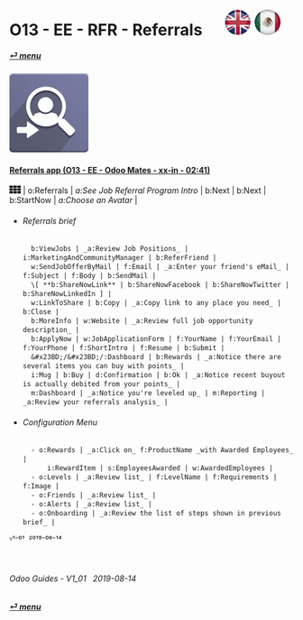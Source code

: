 # O13 - EE - RFR - Referrals &nbsp;&nbsp;&nbsp;&nbsp; [![en-uk](/doc/img/flg/en-uk-flg-btn-sml.png)](/en-uk/o13/ee/rfr/en-uk-o13-ee-rfr-guides.md) [ ![es-mx](/doc/img/flg/es-mx-flg-btn-sml.png)](/es-mx/o13/ee/rfr/es-mx-o13-ee-rfr-guides.md)
#### [_&#x23CE; menu_](/en-uk/o13/ee/en-uk-o13-ee-guides-menu.md "Back to EE menu")  
### ![rfr](/doc/img/app/big/rfr.png)
[ⱽ¹²³⁴⁵⁶⁷⁸⁹⁰⁻]: # (ⱽ¹²³⁴⁵⁶⁷⁸⁹⁰⁻)

#### [Referrals app (O13 - EE - Odoo Mates - xx-in - 02:41)](https://youtube.com/embed/Pp_CMD7_D5Y?autoplay=1&start=0&end=147&rel=0)  

![apps](/doc/img/apps.png) | o:Referrals | _a:See Job Referral Program Intro_ | b:Next | b:Next | b:StartNow | _a:Choose an Avatar_ |  
- ###### Referrals brief
        b:ViewJobs | _a:Review Job Positions_ | i:MarketingAndCommunityManager | b:ReferFriend |  
        w:SendJobOfferByMail | f:Email | _a:Enter your friend's eMail_ | f:Subject | f:Body | b:SendMail |  
        \[ **b:ShareNowLink** | b:ShareNowFacebook | b:ShareNowTwitter | b:ShareNowLinkedIn ] |  
        w:LinkToShare | b:Copy | _a:Copy link to any place you need_ | b:Close |  
        b:MoreInfo | w:Website | _a:Review full job opportunity description_ |  
        b:ApplyNow | w:JobApplicationForm | f:YourName | f:YourEmail | f:YourPhone | f:ShortIntro | f:Resume | b:Submit |  
        &#x23BD;/&#x23BD;/:Dashboard | b:Rewards | _a:Notice there are several items you can buy with points_ |  
        i:Mug | b:Buy | d:Confirmation | b:Ok | _a:Notice recent buyout is actually debited from your points_ |  
        m:Dashboard | _a:Notice you're leveled up_ | m:Reporting | _a:Review your referrals analysis_ |  
- ###### Configuration Menu
        - o:Rewards | _a:Click on_ f:ProductName _with Awarded Employees_ |  
            i:RewardItem | s:EmployeesAwarded | w:AwardedEmployees |  
        - o:Levels | _a:Review list_ | f:LevelName | f:Requirements | f:Image |  
        - o:Friends | _a:Review list_ |  
        - o:Alerts | _a:Review list_ |  
        - o:Onboarding | _a:Review the list of steps shown in previous brief_ |  
ⱽ¹⁻⁰¹ &nbsp;²⁰¹⁹⁻⁰⁸⁻¹⁴

<br>

###### Odoo Guides - V1_01 &nbsp; 2019-08-14  
**[_&#x23CE; menu_](/en-uk/o13/ee/en-uk-o13-ee-guides-menu.md)**  

